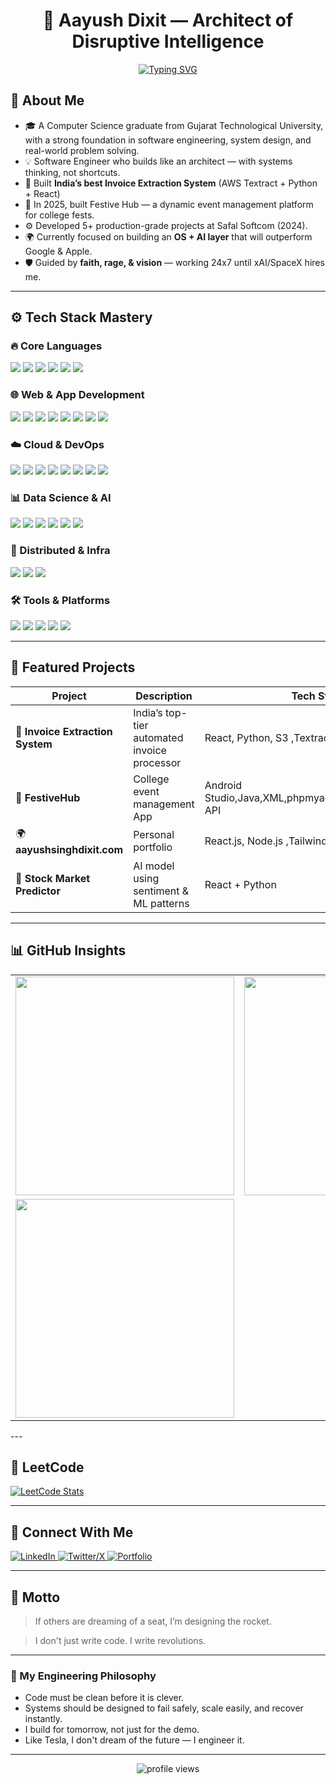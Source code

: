 <h1 align="center">🚀 Aayush Dixit — Architect of Disruptive Intelligence</h1>

<p align="center">
  <a href="https://github.com/Aayush7352">
    <img src="https://readme-typing-svg.herokuapp.com?font=Fira+Code&size=22&duration=2500&pause=1000&color=FF4C4C&center=true&vCenter=true&width=600&lines=👨‍💻+Full+Stack+Developer;☁️+Cloud+Engineer;⚙️+DevOps+Specialist;🧠+Machine+Learning+Engineer" alt="Typing SVG" />
  </a>
</p>

## 🧠 About Me
- 🎓 A Computer Science graduate from Gujarat Technological University, with a strong foundation in software engineering, system design, and real-world problem solving.
- 💡 Software Engineer who builds like an architect — with systems thinking, not shortcuts.
- 🧾 Built **India’s best Invoice Extraction System** (AWS Textract + Python + React)
- 🎉 In 2025, built Festive Hub — a dynamic event management platform for college fests.
- ⚙️ Developed 5+ production-grade projects at Safal Softcom (2024).
- 🌍 Currently focused on building an **OS + AI layer** that will outperform Google & Apple.
- 🛡️ Guided by **faith, rage, & vision** — working 24x7 until xAI/SpaceX hires me.

---

## ⚙️ Tech Stack Mastery

### 🔥 Core Languages
<p align="left">
  <img src="https://img.shields.io/badge/C-00599C?style=for-the-badge&logo=c&logoColor=white"/>
  <img src="https://img.shields.io/badge/C++-004482?style=for-the-badge&logo=c%2B%2B&logoColor=white"/>
  <img src="https://img.shields.io/badge/Java-ED8B00?style=for-the-badge&logo=openjdk&logoColor=white"/>
  <img src="https://img.shields.io/badge/Python-3670A0?style=for-the-badge&logo=python&logoColor=white"/>
  <img src="https://img.shields.io/badge/JavaScript-F7DF1E?style=for-the-badge&logo=javascript&logoColor=black"/>
  <img src="https://img.shields.io/badge/SQL-003B57?style=for-the-badge&logo=sqlite&logoColor=white"/>
</p>

### 🌐 Web & App Development
<p align="left">
  <img src="https://img.shields.io/badge/React-20232A?style=for-the-badge&logo=react&logoColor=61DAFB"/>
  <img src="https://img.shields.io/badge/Next.js-000?style=for-the-badge&logo=nextdotjs&logoColor=white"/>
  <img src="https://img.shields.io/badge/Node.js-339933?style=for-the-badge&logo=node.js&logoColor=white"/>
  <img src="https://img.shields.io/badge/Express-000000?style=for-the-badge&logo=express&logoColor=white"/>
  <img src="https://img.shields.io/badge/Django-092E20?style=for-the-badge&logo=django&logoColor=white"/>
  <img src="https://img.shields.io/badge/Flutter-02569B?style=for-the-badge&logo=flutter&logoColor=white"/>
  <img src="https://img.shields.io/badge/HTML5-E34F26?style=for-the-badge&logo=html5&logoColor=white"/>
  <img src="https://img.shields.io/badge/CSS3-1572B6?style=for-the-badge&logo=css3&logoColor=white"/>
</p>

### ☁️ Cloud & DevOps
<p align="left">
  <img src="https://img.shields.io/badge/AWS-232F3E?style=for-the-badge&logo=amazon-aws&logoColor=white"/>
  <img src="https://img.shields.io/badge/Azure-0078D4?style=for-the-badge&logo=microsoft-azure&logoColor=white"/>
  <img src="https://img.shields.io/badge/GCP-4285F4?style=for-the-badge&logo=google-cloud&logoColor=white"/>
  <img src="https://img.shields.io/badge/Docker-2496ED?style=for-the-badge&logo=docker&logoColor=white"/>
  <img src="https://img.shields.io/badge/Terraform-844FBA?style=for-the-badge&logo=terraform&logoColor=white"/>
  <img src="https://img.shields.io/badge/Ansible-EE0000?style=for-the-badge&logo=ansible&logoColor=white"/>
  <img src="https://img.shields.io/badge/Prometheus-E6522C?style=for-the-badge&logo=prometheus&logoColor=white"/>
  <img src="https://img.shields.io/badge/Jenkins-D24939?style=for-the-badge&logo=jenkins&logoColor=white"/>
</p>

### 📊 Data Science & AI
<p align="left">
  <img src="https://img.shields.io/badge/TensorFlow-FF6F00?style=for-the-badge&logo=tensorflow&logoColor=white"/>
  <img src="https://img.shields.io/badge/PyTorch-EE4C2C?style=for-the-badge&logo=pytorch&logoColor=white"/>
  <img src="https://img.shields.io/badge/Numpy-013243?style=for-the-badge&logo=numpy&logoColor=white"/>
  <img src="https://img.shields.io/badge/Pandas-150458?style=for-the-badge&logo=pandas&logoColor=white"/>
  <img src="https://img.shields.io/badge/scikit--learn-F7931E?style=for-the-badge&logo=scikit-learn&logoColor=white"/>
  <img src="https://img.shields.io/badge/Transformers-HuggingFace-yellow?style=for-the-badge&logo=huggingface&logoColor=black"/>
</p>

### 🧠 Distributed & Infra
<p align="left">
  <img src="https://img.shields.io/badge/Hadoop-66CCFF?style=for-the-badge&logo=apachehadoop&logoColor=black"/>
  <img src="https://img.shields.io/badge/Kafka-231F20?style=for-the-badge&logo=apache-kafka&logoColor=white"/>
  <img src="https://img.shields.io/badge/Spark-FF9900?style=for-the-badge&logo=apachespark&logoColor=black"/>
</p>

### 🛠️ Tools & Platforms
<p align="left">
  <img src="https://img.shields.io/badge/Git-F05032?style=for-the-badge&logo=git&logoColor=white"/>
  <img src="https://img.shields.io/badge/GitHub-181717?style=for-the-badge&logo=github&logoColor=white"/>
  <img src="https://img.shields.io/badge/VSCode-007ACC?style=for-the-badge&logo=visual-studio-code&logoColor=white"/>
  <img src="https://img.shields.io/badge/Firebase-FFCA28?style=for-the-badge&logo=firebase&logoColor=black"/>
  <img src="https://img.shields.io/badge/Arduino-00979D?style=for-the-badge&logo=arduino&logoColor=white"/>
</p>

---

## 🧠 Featured Projects

| Project | Description | Tech Stack |
|--------|-------------|------------|
| 🧾 **Invoice Extraction System** | India’s top-tier automated invoice processor | React, Python, S3 ,Textract |
| 🎉 **FestiveHub** | College event management App | Android Studio,Java,XML,phpmyadmin,MySQL,Razorpay API |
| 🌍 **aayushsinghdixit.com** | Personal portfolio | React.js, Node.js ,TailwindCSS |
| 🔐 **Stock Market Predictor** | AI model using sentiment & ML patterns | React + Python |

---
## 📊 GitHub Insights
<table>
  <tr>
    <td>
      <!-- First Box -->
      <img src="https://github-readme-stats.vercel.app/api?username=Aayush7352&show_icons=true&theme=github_dark&hide_border=True" width="350"/>
    </td>
    <td>
      <!-- Second Box -->
      <img src="https://github-readme-streak-stats.herokuapp.com/?user=Aayush7352&currStreakNum=2FD3EB&fire=pink&sideLabels=F00&date_format=[Y.]n.j&theme=github-dark-blue" width="350"/>
    </td>
  </tr>
  <tr>
    <td>
      <!-- Third Box -->
      <img src="https://github-readme-stats.vercel.app/api/top-langs/?username=Aayush7352&layout=compact&theme=github_dark&hide_border=True&langs_count=10" width="350"/>
    </td>
    <td>
      <!-- Empty box to maintain layout -->
    </td>
  </tr>
</table>
---

## 🚀 LeetCode

[![LeetCode Stats](https://leetcard.jacoblin.cool/Aayush_7352?theme=dark&font=Fira+Code)](https://leetcode.com/aayush7352/)

---

## 🔗 Connect With Me

<p align="left">
  <a href="https://www.linkedin.com/in/aayush-dixit-751382231/" target="_blank">
    <img alt="LinkedIn" src="https://img.shields.io/badge/LinkedIn-Aayush Dixit-0077B5?style=for-the-badge&logo=linkedin&logoColor=white">
  </a>
  <a href="https://x.com/Aayush__singh_" target="_blank">
    <img alt="Twitter/X" src="https://img.shields.io/badge/X-@Aayush__singh_-1DA1F2?style=for-the-badge&logo=twitter&logoColor=white">
  </a>
  <a href="https://aayushsinghdixit.com" target="_blank">
    <img alt="Portfolio" src="https://img.shields.io/badge/Portfolio-aayushsinghdixit.com-111?style=for-the-badge&logo=firefox&logoColor=white">
  </a>
</p>

---

## 🧨 Motto

> If others are dreaming of a seat, I’m designing the rocket.

> I don't just write code. I write revolutions.

---
### 🧭 My Engineering Philosophy

- Code must be clean before it is clever.
- Systems should be designed to fail safely, scale easily, and recover instantly.
- I build for tomorrow, not just for the demo.
- Like Tesla, I don't dream of the future — I engineer it.
  
---
<p align="center">
  <img src="https://komarev.com/ghpvc/?username=Aayush7352&label=Profile%20Views&color=0e75b6&style=flat" alt="profile views" />
</p>

